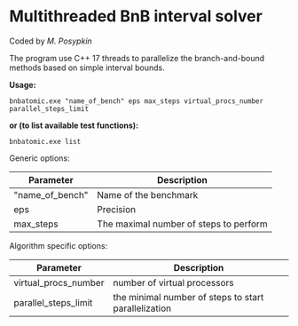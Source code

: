 # Multithreaded BnB interval solver

Coded by *M. Posypkin*

The program use C++ 17 threads to parallelize the branch-and-bound methods based on simple interval bounds.

**Usage:**

    bnbatomic.exe "name_of_bench" eps max_steps virtual_procs_number parallel_steps_limit

**or (to list available test functions):**
    
    bnbatomic.exe list

Generic options:

Parameter | Description
------------ | -------------
 "name_of_bench" | Name of the benchmark
eps | Precision
max_steps | The maximal number of steps to perform

Algorithm specific options:

Parameter | Description
------------ | -------------
virtual_procs_number | number of virtual processors
parallel_steps_limit | the minimal number of steps to start parallelization


